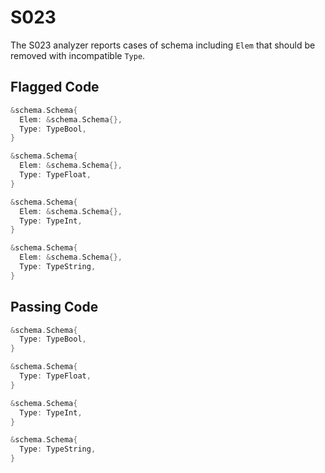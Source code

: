 # S023

The S023 analyzer reports cases of schema including `Elem` that should
be removed with incompatible `Type`.

## Flagged Code

```go
&schema.Schema{
  Elem: &schema.Schema{},
  Type: TypeBool,
}

&schema.Schema{
  Elem: &schema.Schema{},
  Type: TypeFloat,
}

&schema.Schema{
  Elem: &schema.Schema{},
  Type: TypeInt,
}

&schema.Schema{
  Elem: &schema.Schema{},
  Type: TypeString,
}
```

## Passing Code

```go
&schema.Schema{
  Type: TypeBool,
}

&schema.Schema{
  Type: TypeFloat,
}

&schema.Schema{
  Type: TypeInt,
}

&schema.Schema{
  Type: TypeString,
}
```
